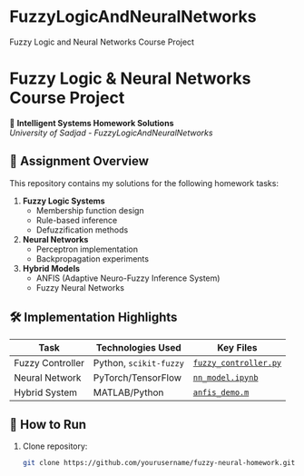 # FuzzyLogicAndNeuralNetworks
Fuzzy Logic and Neural Networks Course Project


# Fuzzy Logic & Neural Networks Course Project

🧠 **Intelligent Systems Homework Solutions**  
*University of Sadjad - FuzzyLogicAndNeuralNetworks*  
 


## 📝 Assignment Overview
This repository contains my solutions for the following homework tasks:
1. **Fuzzy Logic Systems**  
   - Membership function design
   - Rule-based inference
   - Defuzzification methods
2. **Neural Networks**  
   - Perceptron implementation
   - Backpropagation experiments
3. **Hybrid Models**  
   - ANFIS (Adaptive Neuro-Fuzzy Inference System)
   - Fuzzy Neural Networks

## 🛠️ Implementation Highlights
| Task | Technologies Used | Key Files |
|------|-------------------|-----------|
| Fuzzy Controller | Python, `scikit-fuzzy` | [`fuzzy_controller.py`](fuzzy/) |
| Neural Network | PyTorch/TensorFlow | [`nn_model.ipynb`](neural/) |
| Hybrid System | MATLAB/Python | [`anfis_demo.m`](hybrid/) |

## 🚀 How to Run
1. Clone repository:
   ```bash
   git clone https://github.com/yourusername/fuzzy-neural-homework.git
